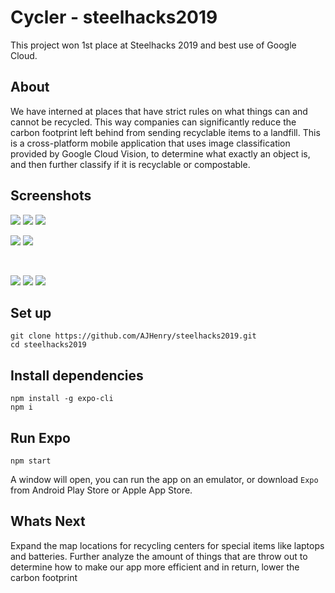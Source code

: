 # Cycler - steelhacks2019

This project won 1st place at Steelhacks 2019 and best use of Google Cloud.

## About
We have interned at places that have strict rules on what things can and cannot be recycled. This way companies can significantly reduce the carbon footprint left behind from sending recyclable items to a landfill. This is a cross-platform mobile application that uses image classification provided by Google Cloud Vision, to determine what exactly an object is, and then further classify if it is recyclable or compostable. 

## Screenshots
![](https://i.imgur.com/uqQfle8.jpg)
![](https://i.imgur.com/nZPZvaz.jpg)
![](https://i.imgur.com/n1lPHdB.jpg)
<br />

![](https://i.imgur.com/fCH1rs8.jpg)
![](https://i.imgur.com/lSvdPHC.jpg)

<br />

![](https://i.imgur.com/GjfKEVj.jpg)
![](https://i.imgur.com/YzhbytK.jpg)
![](https://i.imgur.com/MkPYM1y.jpg)

## Set up

```
git clone https://github.com/AJHenry/steelhacks2019.git
cd steelhacks2019
```

## Install dependencies
```
npm install -g expo-cli
npm i
```

## Run Expo

```
npm start
```

A window will open, you can run the app on an emulator, or download `Expo` from Android Play Store or Apple App Store.

## Whats Next
Expand the map locations for recycling centers for special items like laptops and batteries. Further analyze the amount of things that are throw out to determine how to make our app more efficient and in return, lower the carbon footprint
